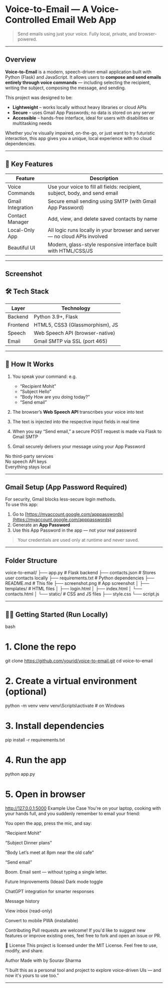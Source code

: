 #  Voice-to-Email — A Voice-Controlled Email Web App

> Send emails using just your voice. Fully local, private, and browser-powered.

---

##  Overview

**Voice-to-Email** is a modern, speech-driven email application built with Python (Flask) and JavaScript. It allows users to **compose and send emails entirely through voice commands** — including selecting the recipient, writing the subject, composing the message, and sending.

This project was designed to be:
-  **Lightweight** – works locally without heavy libraries or cloud APIs  
-  **Secure** – uses Gmail App Passwords; no data is stored on any server  
-  **Accessible** – hands-free interface, ideal for users with disabilities or multitasking needs  

Whether you're visually impaired, on-the-go, or just want to try futuristic interaction, this app gives you a unique, local experience with no cloud dependencies.

---

## 🔧 Key Features

| Feature               | Description                                                                 |
|-----------------------|-----------------------------------------------------------------------------|
|  Voice Commands     | Use your voice to fill all fields: recipient, subject, body, and send email |
| Gmail Integration  | Secure email sending using SMTP (with Gmail App Password)                   |
| Contact Manager | Add, view, and delete saved contacts by name                                 |
| Local-Only App     | All logic runs locally in your browser and server — no cloud APIs involved |
| Beautiful UI        | Modern, glass-style responsive interface built with HTML/CSS/JS             |

---

##  Screenshot


## 🛠️ Tech Stack

| Layer       | Technology                        |
|-------------|-----------------------------------|
| Backend     | Python 3.9+, Flask                |
| Frontend    | HTML5, CSS3 (Glassmorphism), JS   |
| Speech      | Web Speech API (browser-native)   |
| Email       | Gmail SMTP via SSL (port 465)     |

---

## 🚀 How It Works

1. You speak your command: e.g.  
   - “Recipient Mohit”  
   - “Subject Hello”  
   - “Body How are you doing today?”  
   - “Send email”

2. The browser’s **Web Speech API** transcribes your voice into text

3. The text is injected into the respective input fields in real time

4. When you say “Send email,” a secure POST request is made via Flask to Gmail SMTP

5. Gmail securely delivers your message using your App Password

No third-party services  
No speech API keys  
Everything stays local

---

##  Gmail Setup (App Password Required)

For security, Gmail blocks less-secure login methods.  
To use this app:

1. Go to [https://myaccount.google.com/apppasswords](https://myaccount.google.com/apppasswords)  
2. Generate an **App Password**
3. Use this App Password in the app — not your real password

>  Your credentials are used only at runtime and never saved.

---

##  Folder Structure

voice-to-email/
├── app.py # Flask backend
├── contacts.json # Stores user contacts locally
├── requirements.txt # Python dependencies
├── README.md # This file
├── screenshot.png # App screenshot
│
├── templates/ # HTML files
│ ├── login.html
│ ├── index.html
│ └── contacts.html
│
└── static/ # CSS and JS files
├── style.css
└── script.js


---

## 🧑‍💻 Getting Started (Run Locally)

bash
# 1. Clone the repo
git clone https://github.com/yourid/voice-to-email.git
cd voice-to-email

# 2. Create a virtual environment (optional)
python -m venv venv
venv\Scripts\activate  # on Windows

# 3. Install dependencies
pip install -r requirements.txt

# 4. Run the app
python app.py

# 5. Open in browser
http://127.0.0.1:5000
Example Use Case
You're on your laptop, cooking with your hands full, and you suddenly remember to email your friend:

You open the app, press the mic, and say:

“Recipient Mohit”

“Subject Dinner plans”

“Body Let’s meet at 8pm near the old cafe”

“Send email”

 Boom. Email sent — without typing a single letter.

 Future Improvements (Ideas)
 Dark mode toggle

 ChatGPT integration for smarter responses

 Message history

 View inbox (read-only)

 Convert to mobile PWA (installable)

 Contributing
Pull requests are welcome! If you'd like to suggest new features or improve existing ones, feel free to fork and open an issue or PR.

📄 License
This project is licensed under the MIT License.
Feel free to use, modify, and share.

 Author
Made with by Sourav Sharma

 “I built this as a personal tool and project to explore voice-driven UIs — and now it's yours to use too.”


---

